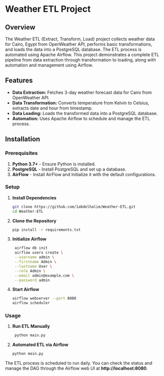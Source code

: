 # Weather ETL Project

## Overview

The Weather ETL (Extract, Transform, Load) project collects weather data for Cairo, Egypt from OpenWeather API,
performs basic transformations, and loads the data into a PostgreSQL database.
The ETL process is automated using Apache Airflow. This project demonstrates a complete ETL pipeline from data extraction through transformation to loading, along with automation and management using Airflow.


## Features

- **Data Extraction:** Fetches 3-day weather forecast data for Cairo from OpenWeather API.
- **Data Transformation:** Converts temperature from Kelvin to Celsius, extracts date and hour from timestamp.
- **Data Loading:** Loads the transformed data into a PostgreSQL database.
- **Automation:** Uses Apache Airflow to schedule and manage the ETL process.

## Installation

### Prerequisites

1. **Python 3.7+** - Ensure Python is installed.
2. **PostgreSQL** - Install PostgreSQL and set up a database.
3. **AirFlow** - Install AirFlow and Initialize it with the default configurations.



### Setup

1. **Install Dependencies**

   ```bash
   git clone https://github.com/1abdelhalim/Weather-ETL.git
   cd Weather-ETL

2. **Clone the Repository**

   ```bash
   pip install -r requirements.txt

3. **Initialize Airflow**

   ```bash
    airflow db init
    airflow users create \
    --username admin \
    --firstname Admin \
    --lastname User \
    --role Admin \
    --email admin@example.com \
    --password admin

4. **Start Airflow**

   ```bash
   airflow webserver --port 8080
   airflow scheduler


### Usage 
1. **Run ETL Manually**

   ```bash
    python main.py

2. **Automated ETL via Airflow**

   ```bash
   python main.py
The ETL process is scheduled to run daily. You can check the status and manage the DAG through the Airflow web UI at **http://localhost:8080**.


